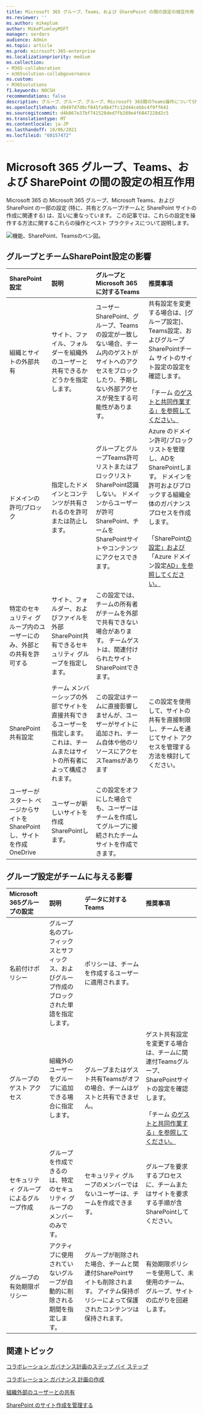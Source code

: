 ```yaml
---
title: Microsoft 365 グループ、Teams、および SharePoint の間の設定の相互作用
ms.reviewer: ''
ms.author: mikeplum
author: MikePlumleyMSFT
manager: serdars
audience: Admin
ms.topic: article
ms.prod: microsoft-365-enterprise
ms.localizationpriority: medium
ms.collection:
- M365-collaboration
- m365solution-collabgovernance
ms.custom:
- M365solutions
f1.keywords: NOCSH
recommendations: false
description: グループ、グループ、グループ、Microsoft 365間のTeams操作についてSharePoint
ms.openlocfilehash: d9497d7d0cf045fa9b47fc12d44cebbc4f9ff641
ms.sourcegitcommit: d4b867e37bf741528ded7fb289e4f6847228d2c5
ms.translationtype: MT
ms.contentlocale: ja-JP
ms.lasthandoff: 10/06/2021
ms.locfileid: "60157472"
---
```

# <a name="settings-interactions-between-microsoft-365-groups-teams-and-sharepoint"></a>Microsoft 365 グループ、Teams、および SharePoint の間の設定の相互作用

Microsoft 365 の Microsoft 365 グループ、Microsoft Teams、および SharePoint の一部の設定 (特に、共有とグループ/チームと SharePoint サイトの作成に関連する) は、互いに重なっています。 この記事では、これらの設定を操作する方法に関するこれらの操作とベスト プラクティスについて説明します。

![機能、SharePoint、Teamsのベン図。](../media/teams-groups-sharepoint-venn.png)

## <a name="the-effects-of-sharepoint-settings-on-groups-and-teams"></a>グループとチームSharePoint設定の影響

|SharePoint設定|説明|グループとMicrosoft 365に対するTeams|推奨事項|
|:-----------------|:----------|:---------------------------------------|:-------------|
|組織とサイトの外部共有|サイト、ファイル、フォルダーを組織外のユーザーと共有できるかどうかを指定します。|ユーザー SharePoint、グループ、Teamsの設定が一致しない場合、チーム内のゲストがサイトへのアクセスをブロックしたり、予期しない外部アクセスが発生する可能性があります。|共有設定を変更する場合は、[グループ設定]、Teams設定、およびグループSharePointチーム サイトのサイト設定の設定を確認します。<br><br> 「チーム [のゲストと共同作業する」を参照してください。](./collaborate-as-team.md)|
|ドメインの許可/ブロック|指定したドメインとコンテンツが共有されるのを許可または防止します。|グループとグループTeams許可リストまたはブロックリストSharePoint認識しない。 ドメインからユーザーが許可SharePoint、チームをSharePointサイトやコンテンツにアクセスできます。|Azure のドメイン許可/ブロック リストを管理し、ADをSharePointします。 ドメインを許可およびブロックする組織全体のガバナンス プロセスを作成します。<br><br>「SharePoint[の設定」および](/sharepoint/restricted-domains-sharing)「Azure ドメイン設定[AD」を参照してください。](/azure/active-directory/b2b/allow-deny-list)|
|特定のセキュリティ グループ内のユーザーにのみ、外部との共有を許可する|サイト、フォルダー、およびファイルを外部SharePoint共有できるセキュリティ グループを指定します。|この設定では、チームの所有者がチームを外部で共有できない場合があります。 チームゲストは、関連付けられたサイトSharePointできます。||
|SharePoint共有設定|チーム メンバーシップの外部でサイトを直接共有できるユーザーを指定します。 これは、チームまたはサイトの所有者によって構成されます。|この設定はチームに直接影響しませんが、ユーザーがサイトに追加され、チーム自体や他のリソースにアクセスTeamsがあります|この設定を使用して、サイトの共有を直接制限し、チームを通じてサイト アクセスを管理する方法を検討してください。|
|ユーザーがスタート ページからサイトをSharePointし、サイトを作成OneDrive|ユーザーが新しいサイトを作成SharePointします。|この設定をオフにした場合でも、ユーザーはチームを作成してグループに接続されたチーム サイトを作成できます。||

## <a name="the-effects-of-groups-settings-on-teams"></a>グループ設定がチームに与える影響

|Microsoft 365グループの設定|説明|データに対するTeams|推奨事項|
|:---------------------------|:----------|:--------------|:-------------|
|名前付けポリシー|グループ名のプレフィックスとサフィックス、およびグループ作成のブロックされた単語を指定します。|ポリシーは、チームを作成するユーザーに適用されます。||
|グループのゲスト アクセス|組織外のユーザーをグループに追加できる場合に指定します。|グループまたはゲスト共有Teamsがオフの場合、チームはゲストと共有できません。|ゲスト共有設定を変更する場合は、チームに関連付Teamsグループ、SharePointサイトの設定を確認します。<br><br> 「チーム [のゲストと共同作業する」を参照してください。](./collaborate-as-team.md)|
|セキュリティ グループによるグループ作成|グループを作成できるのは、特定のセキュリティ グループのメンバーのみです。|セキュリティ グループのメンバーではないユーザーは、チームを作成できます。|グループを要求するプロセスに、チームまたはサイトを要求する手順が含SharePointしてください。|
|グループの有効期限ポリシー|アクティブに使用されていないグループが自動的に削除される期間を指定します。|グループが削除された場合、チームと関連付SharePointサイトも削除されます。 アイテム保持ポリシーによって保護されたコンテンツは保持されます。|有効期限ポリシーを使用して、未使用のチーム、グループ、サイトの広がりを回避します。|

## <a name="related-topics"></a>関連トピック

[コラボレーション ガバナンス計画のステップ バイ ステップ](collaboration-governance-overview.md#collaboration-governance-planning-step-by-step)

[コラボレーション ガバナンス 計画の作成](collaboration-governance-first.md)

[組織外部のユーザーとの共有](./collaborate-with-people-outside-your-organization.md)

[SharePoint のサイト作成を管理する](/sharepoint/manage-site-creation)